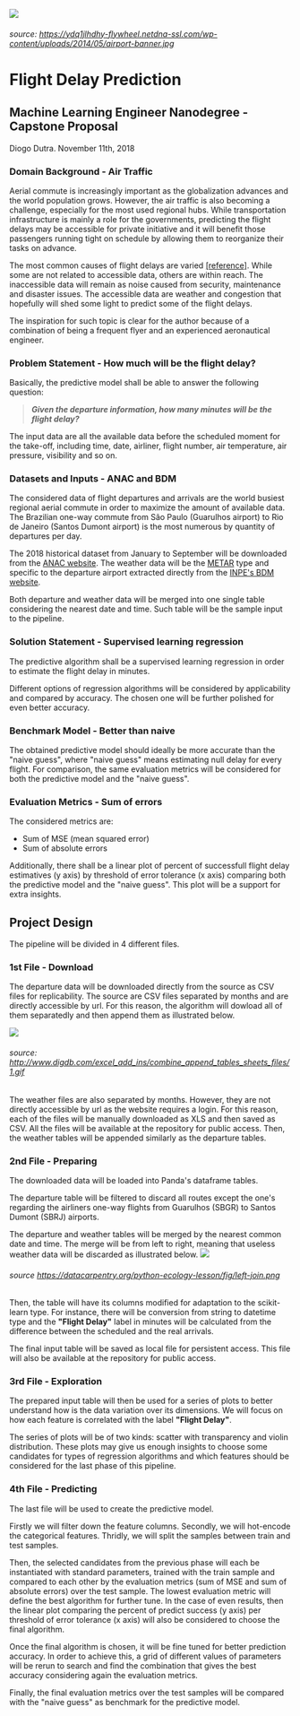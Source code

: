 ![](https://ydq1jlhdhy-flywheel.netdna-ssl.com/wp-content/uploads/2014/05/airport-banner.jpg)
###### source: https://ydq1jlhdhy-flywheel.netdna-ssl.com/wp-content/uploads/2014/05/airport-banner.jpg

# Flight Delay Prediction
## Machine Learning Engineer Nanodegree - Capstone Proposal
Diogo Dutra. November 11th, 2018

### Domain Background - Air Traffic
Aerial commute is increasingly important as the globalization advances and the world population grows. However, the air traffic is also becoming a challenge, especially for the most used regional hubs. While transportation infrastructure is mainly a role for the governments, predicting the flight delays may be accessible for private initiative and it will benefit those passengers running tight on schedule by allowing them to reorganize their tasks on advance.

The most common causes of flight delays are varied [[reference]](https://en.wikipedia.org/wiki/Flight_cancellation_and_delay). While some are not related to accessible data, others are within reach. The inaccessible data will remain as noise caused from security, maintenance and disaster issues. The accessible data are weather and congestion that hopefully will shed some light to predict some of the flight delays.

The inspiration for such topic is clear for the author because of a combination of being a frequent flyer and an experienced aeronautical engineer.

### Problem Statement - How much will be the flight delay?
Basically, the predictive model shall be able to answer the following question:
> **_Given the departure information, how many minutes will be the flight delay?_**

The input data are all the available data before the scheduled moment for the take-off, including time, date, airliner, flight number, air temperature, air pressure, visibility and so on.

### Datasets and Inputs - ANAC and BDM
The considered data of flight departures and arrivals are the world busiest regional aerial commute in order to maximize the amount of available data. The Brazilian one-way commute from São Paulo (Guarulhos airport) to Rio de Janeiro (Santos Dumont airport) is the most numerous by quantity of departures per day.

The 2018 historical dataset from January to September will be downloaded from the [ANAC website](http://www.anac.gov.br).
The weather data will be the [METAR](https://en.wikipedia.org/wiki/METAR) type and specific to the departure airport extracted directly from the [INPE's BDM website](http://bancodedados.cptec.inpe.br/).

Both departure and weather data will be merged into one single table considering the nearest date and time. Such table will be the sample input to the pipeline.

### Solution Statement - Supervised learning regression
The predictive algorithm shall be a supervised learning regression in order to estimate the flight delay in minutes.

Different options of regression algorithms will be considered by applicability and compared by accuracy. The chosen one will be further polished for even better accuracy.

### Benchmark Model - Better than naive
The obtained predictive model should ideally be more accurate than the "naive guess", where "naive guess" means estimating null delay for every flight. For comparison, the same evaluation metrics will be considered for both the predictive model and the "naive guess".


### Evaluation Metrics - Sum of errors
The considered metrics are:
- Sum of MSE (mean squared error)
- Sum of absolute errors

Additionally, there shall be a linear plot of percent of successfull flight delay estimatives (y axis) by threshold of error tolerance (x axis) comparing both the predictive model and the "naive guess". This plot will be a support for extra insights.

 
## Project Design

The pipeline will be divided in 4 different files.

### 1st File - Download
The departure data will be downloaded directly from the source as CSV files for replicability. The source are CSV files separated by months and are directly accessible by url. For this reason, the algorithm will dowload all of them separatedly and then append them as illustrated below.

![](http://www.digdb.com/excel_add_ins/combine_append_tables_sheets_files/1.gif)
###### source: http://www.digdb.com/excel_add_ins/combine_append_tables_sheets_files/1.gif

The weather files are also separated by months. However, they are not directly accessible by url as the website requires a login. For this reason, each of the files will be manually downloaded as XLS and then saved as CSV. All the files  will be available at the repository for public access. Then, the weather tables will be appended similarly as the departure tables.

### 2nd File - Preparing
The downloaded data will be loaded into Panda's dataframe tables.

The departure table will be filtered to discard all routes except the one's regarding the airliners one-way flights from Guarulhos (SBGR) to Santos Dumont (SBRJ) airports.

The departure and weather tables will be merged by the nearest common date and time. The merge will be from left to right, meaning that useless weather data will be discarded as illustrated below.
![](https://datacarpentry.org/python-ecology-lesson/fig/left-join.png)
###### source https://datacarpentry.org/python-ecology-lesson/fig/left-join.png

Then, the table will have its columns modified for adaptation to the scikit-learn type. For instance, there will be conversion from string to datetime type and the **"Flight Delay"** label in minutes will be calculated from the difference between the scheduled and the real arrivals.

The final input table will be saved as local file for persistent access. This file will also be available at the repository for public access.

### 3rd File - Exploration
The prepared input table will then be used for a series of plots to better understand how is the data variation over its dimensions. We will focus on how each feature is correlated with the label **"Flight Delay"**.

The series of plots will be of two kinds: scatter with transparency and violin distribution. These plots may give us enough insights to choose some candidates for types of regression algorithms and which features should be considered for the last phase of this pipeline.

### 4th File - Predicting
The last file will be used to create the predictive model.

Firstly we will filter down the feature columns. Secondly, we will hot-encode the categorical features. Thridly, we will split the samples between train and test samples.

Then, the selected candidates from the previous phase will each be instantiated with standard parameters, trained with the train sample and compared to each other by the evaluation metrics (sum of MSE and sum of absolute errors) over the test sample. The lowest evaluation metric will define the best algorithm for further tune. In the case of even results, then the linear plot comparing the percent of predict success (y axis) per threshold of error tolerance (x axis) will also be considered to choose the final algorithm.

Once the final algorithm is chosen, it will be fine tuned for better prediction accuracy. In order to achieve this, a grid of different values of parameters will be rerun to search and find the combination that gives the best accuracy considering again the evaluation metrics.

Finally, the final evaluation metrics over the test samples will be compared with the "naive guess" as benchmark for the predictive model. 
